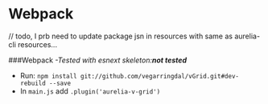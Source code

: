 # Webpack

// todo, I prb need to update package jsn in resources with same as aurelia-cli resources...


###Webpack
*-Tested with esnext skeleton:**not tested***
* Run: ```npm install git://github.com/vegarringdal/vGrid.git#dev-rebuild --save```
* In ```main.js``` add ```.plugin('aurelia-v-grid')```
